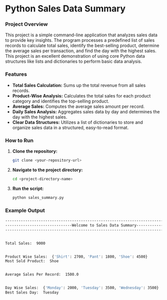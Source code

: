 # Python Sales Data Summary

### Project Overview

This project is a simple command-line application that analyzes sales data to provide key insights. The program processes a predefined list of sales records to calculate total sales, identify the best-selling product, determine the average sales per transaction, and find the day with the highest sales. This project is an excellent demonstration of using core Python data structures like lists and dictionaries to perform basic data analysis.

### Features

-   **Total Sales Calculation:** Sums up the total revenue from all sales records.
-   **Product-Wise Analysis:** Calculates the total sales for each product category and identifies the top-selling product.
-   **Average Sales:** Computes the average sales amount per record.
-   **Daily Sales Analysis:** Aggregates sales data by day and determines the day with the highest sales.
-   **Clear Data Structures:** Utilizes a list of dictionaries to store and organize sales data in a structured, easy-to-read format.

### How to Run

1.  **Clone the repository:**
    ```bash
    git clone <your-repository-url>
    ```
2.  **Navigate to the project directory:**
    ```bash
    cd <project-directory-name>
    ```
3.  **Run the script:**
    ```bash
    python sales_summary.py
    ```

### Example Output

```bash
-------------------------------------------------------------------------------------
------------------------------Welcome to Sales Data Summary--------------------------
-------------------------------------------------------------------------------------


Total Sales:  9000


Product Wise Sales:  {'Shirt': 2700, 'Pant': 1800, 'Shoe': 4500}
Most Sold Product:  Shoe


Average Sales Per Record:  1500.0


Day Wise Sales:  {'Monday': 2000, 'Tuesday': 3500, 'Wednesday': 3500}
Best Sales Day:  Tuesday